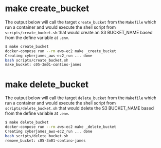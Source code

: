 # make create_bucket
The output below will call the target `create_bucket` from the `Makefile` which run a container and would execute the shell script from `scripts/create_bucket.sh` that would create an S3 BUCKET_NAME based from the define variable at `.env`.

```bash
$ make create_bucket
docker-compose run --rm aws-ec2 make _create_bucket
Creating cyberjames_aws-ec2_run ... done
bash scripts/create_bucket.sh
make_bucket: c05-3m01-contino-james
```

# make delete_bucket
The output below will call the target `delete_bucket` from the `Makefile` which run a container and would execute the shell script from `scripts/delete_bucket.sh` that would delete the S3 BUCKET_NAME based from the define variable at `.env`.

```bash
$ make delete_bucket
docker-compose run --rm aws-ec2 make _delete_bucket
Creating cyberjames_aws-ec2_run ... done
bash scripts/delete_bucket.sh
remove_bucket: c05-3m01-contino-james
```